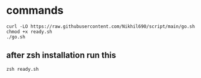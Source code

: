 # commands
```
curl -LO https://raw.githubusercontent.com/Nikhil690/script/main/go.sh
chmod +x ready.sh
./go.sh
```
## after zsh installation run this
```
zsh ready.sh
```
